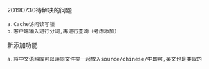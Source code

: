 
20190730待解决的问题

    a.Cache访问读写锁
    b.客户端输入进行分词,再进行查询（考虑添加）

新添加功能
    
    a.将中文语料库可以连同文件夹一起放入source/chinese/中即可,英文也是类似的

